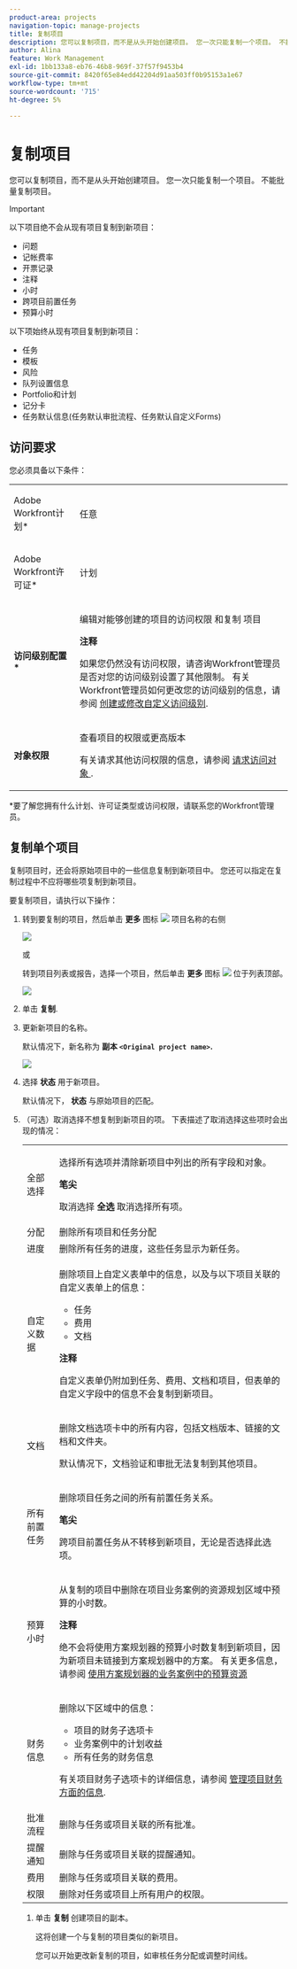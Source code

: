 ```yaml
---
product-area: projects
navigation-topic: manage-projects
title: 复制项目
description: 您可以复制项目，而不是从头开始创建项目。 您一次只能复制一个项目。 不能批量复制项目。
author: Alina
feature: Work Management
exl-id: 1bb133a8-eb76-46b8-969f-37f57f9453b4
source-git-commit: 8420f65e84edd42204d91aa503ff0b95153a1e67
workflow-type: tm+mt
source-wordcount: '715'
ht-degree: 5%

---
```


# 复制项目

<!--
<(LINKED TO THE PRODUCT IN THE COPY PROJECT BOX)</p>
-->

您可以复制项目，而不是从头开始创建项目。 您一次只能复制一个项目。 不能批量复制项目。

>[!IMPORTANT]
>
>以下项目绝不会从现有项目复制到新项目：
>
>* 问题
>* 记帐费率
>* 开票记录
>* 注释
>* 小时
>* 跨项目前置任务
>* 预算小时
>
>以下项始终从现有项目复制到新项目：
>
>* 任务
>* 模板
>* 风险
>* 队列设置信息
>* Portfolio和计划
>* 记分卡
>* 任务默认信息(任务默认审批流程、任务默认自定义Forms)
>


## 访问要求

<!-- drafted for P&P:
<table style="table-layout:auto"> 
 <col> 
 <col> 
 <tbody> 
  <tr> 
   <td> <p>Adobe Workfront plan*</p> </td> 
   <td>Any</td> 
  </tr> 
  <tr> 
   <td> <p>Adobe Workfront license*</p> </td> 
   <td> <p>Current license: Standard </p> 
   Or
   <p>Legacy license: Plan </p>
   </td> 
  </tr> 
  <tr data-mc-conditions=""> 
   <td><strong>Access level configurations*</strong> </td> 
   <td> <p>Edit access to Projects with ability to Create <span>and Copy</span> projects</p> <p><b>NOTE</b>
   
   If you still don't have access, ask your Workfront administrator if they set additional restrictions in your access level. For information on how a Workfront administrator can change your access level, see <a href="../../../administration-and-setup/add-users/configure-and-grant-access/create-modify-access-levels.md" class="MCXref xref">Create or modify custom access levels</a>.</p> </td> 
  </tr> 
  <tr data-mc-conditions=""> 
   <td> <p><strong>Object permissions</strong> </p> </td> 
   <td> <p>View permissions or higher to the project</p> <p>For information on requesting additional access, see <a href="../../../workfront-basics/grant-and-request-access-to-objects/request-access.md" class="MCXref xref">Request access to objects </a>.</p> </td> 
  </tr> 
 </tbody> 
</table>
-->
您必须具备以下条件：

<table style="table-layout:auto"> 
 <col> 
 <col> 
 <tbody> 
  <tr> 
   <td> <p>Adobe Workfront计划*</p> </td> 
   <td>任意</td> 
  </tr> 
  <tr> 
   <td> <p>Adobe Workfront许可证*</p> </td> 
   <td> <p>计划 </p> </td> 
  </tr> 
  <tr data-mc-conditions=""> 
   <td><strong>访问级别配置*</strong> </td> 
   <td> <p>编辑对能够创建的项目的访问权限 <span>和复制</span> 项目</p> <p><b>注释</b>

如果您仍然没有访问权限，请咨询Workfront管理员是否对您的访问级别设置了其他限制。 有关Workfront管理员如何更改您的访问级别的信息，请参阅 <a href="../../../administration-and-setup/add-users/configure-and-grant-access/create-modify-access-levels.md" class="MCXref xref">创建或修改自定义访问级别</a>.</p> </td>
</tr> 
  <tr data-mc-conditions=""> 
   <td> <p><strong>对象权限</strong> </p> </td> 
   <td> <p>查看项目的权限或更高版本</p> <p>有关请求其他访问权限的信息，请参阅 <a href="../../../workfront-basics/grant-and-request-access-to-objects/request-access.md" class="MCXref xref">请求访问对象 </a>.</p> </td> 
  </tr> 
 </tbody> 
</table>

&#42;要了解您拥有什么计划、许可证类型或访问权限，请联系您的Workfront管理员。

## 复制单个项目

复制项目时，还会将原始项目中的一些信息复制到新项目中。 您还可以指定在复制过程中不应将哪些项复制到新项目。

要复制项目，请执行以下操作：

1. 转到要复制的项目，然后单击 **更多** 图标 ![](assets/qs-more-menu.png) 项目名称的右侧

   ![](assets/project-level-more-drop-down-expanded-nwe-350x516.png)

   或

   转到项目列表或报告，选择一个项目，然后单击 **更多** 图标 ![](assets/qs-more-menu.png) 位于列表顶部。

   ![](assets/more-menu-expanded-in-a-list-one-project-selected-nwe.png)

1. 单击 **复制**.

1. 更新新项目的名称。

   默认情况下，新名称为 **副本 `<Original project name>`.**

   ![](assets/copy-project-box-nwe-350x276.png)

1. 选择 **状态** 用于新项目。

   默认情况下， **状态** 与原始项目的匹配。

1. （可选）取消选择不想复制到新项目的项。 下表描述了取消选择这些项时会出现的情况：


   <table style="table-layout:auto"> 
    <col> 
    <col> 
    <tbody> 
     <tr> 
      <td role="rowheader">全部选择</td> 
      <td> <p>选择所有选项并清除新项目中列出的所有字段和对象。</p> <p><b>笔尖</b>

   取消选择 <strong>全选</strong> 取消选择所有项。 </p> </td>
   </tr> 
     <tr> 
      <td role="rowheader">分配</td> 
      <td>删除所有项目和任务分配</td> 
     </tr> 
     <tr> 
      <td role="rowheader">进度</td> 
      <td>删除所有任务的进度，这些任务显示为新任务。 </td> 
     </tr> 
     <tr> 
      <td role="rowheader">自定义数据</td> 
      <td> <p>删除项目上自定义表单中的信息，以及与以下项目关联的自定义表单上的信息：</p> 
       <ul> 
        <li>任务</li> 
        <li>费用</li> 
        <li> 文档</li> 
       </ul> <p><b>注释</b>

   自定义表单仍附加到任务、费用、文档和项目，但表单的自定义字段中的信息不会复制到新项目。 </p> </td>
   </tr> 
     <tr> 
      <td role="rowheader">文档</td> 
      <td> <p>删除文档选项卡中的所有内容，包括文档版本、链接的文档和文件夹。</p> <p>默认情况下，文档验证和审批无法复制到其他项目。 </p> </td> 
     </tr> 
     <tr> 
      <td role="rowheader">所有前置任务</td> 
      <td> <p>删除项目任务之间的所有前置任务关系。 </p> <p><b>笔尖</b>

   跨项目前置任务从不转移到新项目，无论是否选择此选项。 </p> </td>
   </tr>

<tr> 
      <td role="rowheader">预算小时</td> 
      <td> <p>从复制的项目中删除在项目业务案例的资源规划区域中预算的小时数。</p>

<b>注释</b>

绝不会将使用方案规划器的预算小时数复制到新项目，因为新项目未链接到方案规划器中的方案。 有关更多信息，请参阅 <a href="../../../manage-work/projects/define-a-business-case/budget-resources-in-business-case-use-scenario-planner.md">使用方案规划器的业务案例中的预算资源</a>
</tr></td>
    <tr> 
      <td role="rowheader">财务信息</td> 
      <td> <p>删除以下区域中的信息： </p> 
       <ul> 
        <li>项目的财务子选项卡</li> 
        <li> 业务案例中的计划收益</li> 
        <li>所有任务的财务信息<br></li> 
       </ul> <p>有关项目财务子选项卡的详细信息，请参阅 <a href="../../../manage-work/projects/project-finances/manage-project-finance-area.md" class="MCXref xref">管理项目财务方面的信息</a>.</p> </td> 
     </tr> 
     <tr> 
      <td role="rowheader">批准流程</td> 
      <td>删除与任务或项目关联的所有批准。 </td> 
     </tr> 
     <tr> 
      <td role="rowheader">提醒通知</td> 
      <td> 删除与任务或项目关联的提醒通知。 </td> 
     </tr> 
     <tr> 
      <td role="rowheader">费用</td> 
      <td>删除与任务或项目关联的费用。 </td> 
     </tr> 
     <tr> 
      <td role="rowheader">权限</td> 
      <td> 删除对任务或项目上所有用户的权限。</td> 
     </tr> 
    </tbody> 
   </table>

1. 单击 **复制** 创建项目的副本。

   这将创建一个与复制的项目类似的新项目。

   您可以开始更改新复制的项目，如审核任务分配或调整时间线。
